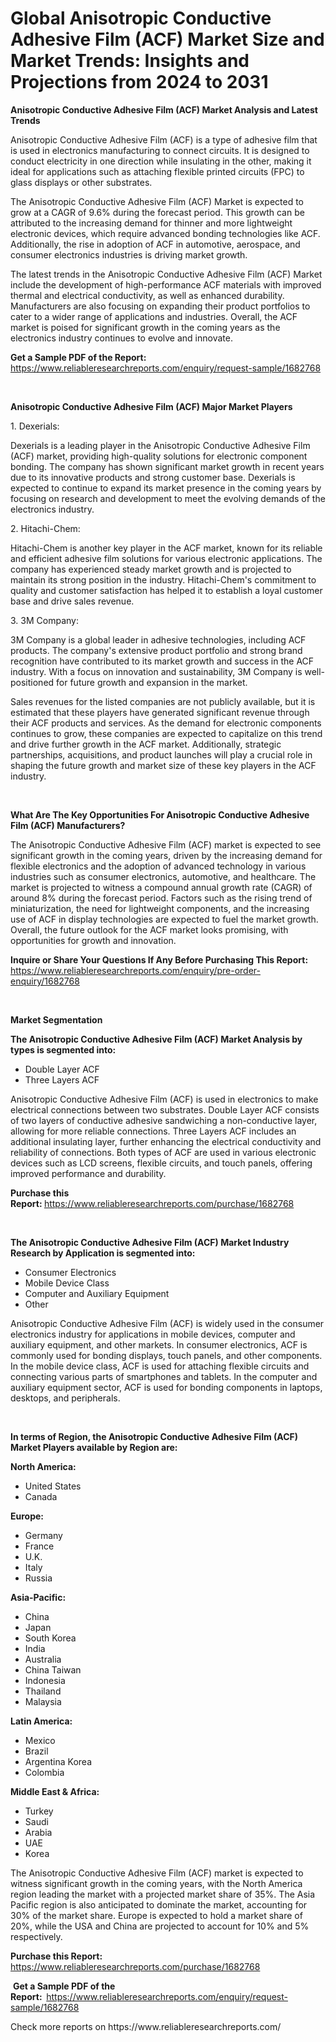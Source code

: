<p><h1>Global Anisotropic Conductive Adhesive Film (ACF) Market Size and Market Trends: Insights and Projections from 2024 to 2031</h1></p><p><strong>Anisotropic Conductive Adhesive Film (ACF) Market Analysis and Latest Trends</strong></p>
<p><p>Anisotropic Conductive Adhesive Film (ACF) is a type of adhesive film that is used in electronics manufacturing to connect circuits. It is designed to conduct electricity in one direction while insulating in the other, making it ideal for applications such as attaching flexible printed circuits (FPC) to glass displays or other substrates. </p><p>The Anisotropic Conductive Adhesive Film (ACF) Market is expected to grow at a CAGR of 9.6% during the forecast period. This growth can be attributed to the increasing demand for thinner and more lightweight electronic devices, which require advanced bonding technologies like ACF. Additionally, the rise in adoption of ACF in automotive, aerospace, and consumer electronics industries is driving market growth. </p><p>The latest trends in the Anisotropic Conductive Adhesive Film (ACF) Market include the development of high-performance ACF materials with improved thermal and electrical conductivity, as well as enhanced durability. Manufacturers are also focusing on expanding their product portfolios to cater to a wider range of applications and industries. Overall, the ACF market is poised for significant growth in the coming years as the electronics industry continues to evolve and innovate.</p></p>
<p><strong>Get a Sample PDF of the Report:&nbsp;</strong> <a href="https://www.reliableresearchreports.com/enquiry/request-sample/1682768">https://www.reliableresearchreports.com/enquiry/request-sample/1682768</a></p>
<p>&nbsp;</p>
<p><strong>Anisotropic Conductive Adhesive Film (ACF) Major Market Players</strong></p>
<p><p>1. Dexerials:</p><p>Dexerials is a leading player in the Anisotropic Conductive Adhesive Film (ACF) market, providing high-quality solutions for electronic component bonding. The company has shown significant market growth in recent years due to its innovative products and strong customer base. Dexerials is expected to continue to expand its market presence in the coming years by focusing on research and development to meet the evolving demands of the electronics industry.</p><p>2. Hitachi-Chem:</p><p>Hitachi-Chem is another key player in the ACF market, known for its reliable and efficient adhesive film solutions for various electronic applications. The company has experienced steady market growth and is projected to maintain its strong position in the industry. Hitachi-Chem's commitment to quality and customer satisfaction has helped it to establish a loyal customer base and drive sales revenue.</p><p>3. 3M Company:</p><p>3M Company is a global leader in adhesive technologies, including ACF products. The company's extensive product portfolio and strong brand recognition have contributed to its market growth and success in the ACF industry. With a focus on innovation and sustainability, 3M Company is well-positioned for future growth and expansion in the market.</p><p>Sales revenues for the listed companies are not publicly available, but it is estimated that these players have generated significant revenue through their ACF products and services. As the demand for electronic components continues to grow, these companies are expected to capitalize on this trend and drive further growth in the ACF market. Additionally, strategic partnerships, acquisitions, and product launches will play a crucial role in shaping the future growth and market size of these key players in the ACF industry.</p></p>
<p>&nbsp;</p>
<p><strong>What Are The Key Opportunities For Anisotropic Conductive Adhesive Film (ACF) Manufacturers?</strong></p>
<p><p>The Anisotropic Conductive Adhesive Film (ACF) market is expected to see significant growth in the coming years, driven by the increasing demand for flexible electronics and the adoption of advanced technology in various industries such as consumer electronics, automotive, and healthcare. The market is projected to witness a compound annual growth rate (CAGR) of around 8% during the forecast period. Factors such as the rising trend of miniaturization, the need for lightweight components, and the increasing use of ACF in display technologies are expected to fuel the market growth. Overall, the future outlook for the ACF market looks promising, with opportunities for growth and innovation.</p></p>
<p><strong>Inquire or Share Your Questions If Any Before Purchasing This Report:</strong> <a href="https://www.reliableresearchreports.com/enquiry/pre-order-enquiry/1682768">https://www.reliableresearchreports.com/enquiry/pre-order-enquiry/1682768</a></p>
<p>&nbsp;</p>
<p><strong>Market Segmentation</strong></p>
<p><strong>The Anisotropic Conductive Adhesive Film (ACF) Market Analysis by types is segmented into:</strong></p>
<p><ul><li>Double Layer ACF</li><li>Three Layers ACF</li></ul></p>
<p><p>Anisotropic Conductive Adhesive Film (ACF) is used in electronics to make electrical connections between two substrates. Double Layer ACF consists of two layers of conductive adhesive sandwiching a non-conductive layer, allowing for more reliable connections. Three Layers ACF includes an additional insulating layer, further enhancing the electrical conductivity and reliability of connections. Both types of ACF are used in various electronic devices such as LCD screens, flexible circuits, and touch panels, offering improved performance and durability.</p></p>
<p><strong>Purchase this Report:&nbsp;</strong><a href="https://www.reliableresearchreports.com/purchase/1682768">https://www.reliableresearchreports.com/purchase/1682768</a></p>
<p>&nbsp;</p>
<p><strong>The Anisotropic Conductive Adhesive Film (ACF) Market Industry Research by Application is segmented into:</strong></p>
<p><ul><li>Consumer Electronics</li><li>Mobile Device Class</li><li>Computer and Auxiliary Equipment</li><li>Other</li></ul></p>
<p><p>Anisotropic Conductive Adhesive Film (ACF) is widely used in the consumer electronics industry for applications in mobile devices, computer and auxiliary equipment, and other markets. In consumer electronics, ACF is commonly used for bonding displays, touch panels, and other components. In the mobile device class, ACF is used for attaching flexible circuits and connecting various parts of smartphones and tablets. In the computer and auxiliary equipment sector, ACF is used for bonding components in laptops, desktops, and peripherals.</p></p>
<p>&nbsp;</p>
<p><strong>In terms of Region, the Anisotropic Conductive Adhesive Film (ACF) Market Players available by Region are:</strong></p>
<p>
    <p> <strong> North America: </strong>
        <ul>
            <li>United States</li>
            <li>Canada</li>
        </ul>
        </p> 
    <p> <strong> Europe: </strong>
        <ul>
            <li>Germany</li>
            <li>France</li>
            <li>U.K.</li>
            <li>Italy</li>
            <li>Russia</li>
        </ul>
        </p> 
    <p> <strong> Asia-Pacific: </strong>
        <ul>
            <li>China</li>
            <li>Japan</li>
            <li>South Korea</li>
            <li>India</li>
            <li>Australia</li>
            <li>China Taiwan</li>
            <li>Indonesia</li>
            <li>Thailand</li>
            <li>Malaysia</li>
        </ul>
        </p> 
    <p> <strong> Latin America: </strong>
        <ul>
            <li>Mexico</li>
            <li>Brazil</li>
            <li>Argentina Korea</li>
            <li>Colombia</li>
        </ul>
        </p> 
    <p> <strong> Middle East & Africa: </strong>
        <ul>
            <li>Turkey</li>
            <li>Saudi</li>
            <li>Arabia</li>
            <li>UAE</li>
            <li>Korea</li>
        </ul>
    </p>
    </p>
<p><p>The Anisotropic Conductive Adhesive Film (ACF) market is expected to witness significant growth in the coming years, with the North America region leading the market with a projected market share of 35%. The Asia Pacific region is also anticipated to dominate the market, accounting for 30% of the market share. Europe is expected to hold a market share of 20%, while the USA and China are projected to account for 10% and 5% respectively.</p></p>
<p><strong>Purchase this Report: </strong><a href="https://www.reliableresearchreports.com/purchase/1682768">https://www.reliableresearchreports.com/purchase/1682768</a></p>
<p>&nbsp;<strong>Get a Sample PDF of the Report:&nbsp;&nbsp;</strong><a href="https://www.reliableresearchreports.com/enquiry/request-sample/1682768">https://www.reliableresearchreports.com/enquiry/request-sample/1682768</a></p>
<p><strong></strong></p>
<p>Check more reports on https://www.reliableresearchreports.com/</p>
